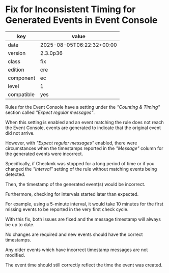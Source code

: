 [//]: # (werk v2)
# Fix for Inconsistent Timing for Generated Events in Event Console

key        | value
---------- | ---
date       | 2025-08-05T06:22:32+00:00
version    | 2.3.0p36
class      | fix
edition    | cre
component  | ec
level      | 1
compatible | yes

Rules for the Event Console have a setting under the _"Counting & Timing"_ section called _"Expect regular messages"_.

When this setting is enabled and an event matching the rule does not reach the Event Console, events are generated to indicate that the original event did not arrive.

However, with _"Expect regular messages"_ enabled, there were circumstances when the timestamps reported in the _"Message"_ column for the generated events were incorrect.

Specifically, if Checkmk was stopped for a long period of time or if you changed the _"Interval"_ setting of the rule without matching events being detected.

Then, the timestamp of the generated event(s) would be incorrect. 

Furthermore, checking for intervals started later than expected. 

For example, using a 5-minute interval, it would take 10 minutes for the first missing events to be reported in the very first check cycle.

With this fix, both issues are fixed and the message timestamp will always be up to date.

No changes are required and new events should have the correct timestamps.

Any older events which have incorrect timestamp messages are not modified. 

The event time should still correctly reflect the time the event was created.
